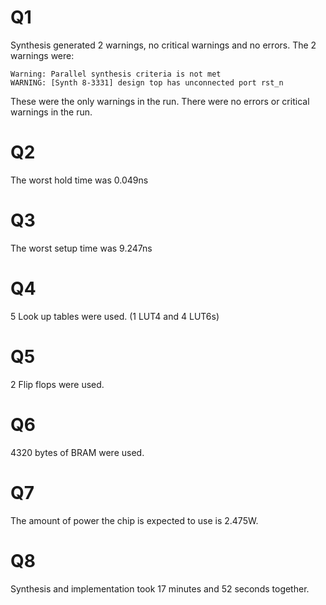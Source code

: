 # Q1
Synthesis generated 2 warnings, no critical warnings and no errors. The 2 warnings were:

    Warning: Parallel synthesis criteria is not met 
    WARNING: [Synth 8-3331] design top has unconnected port rst_n
    
These were the only warnings in the run. 
There were no errors or critical warnings in the run.
# Q2
The worst hold time was 0.049ns
# Q3
The worst setup time was 9.247ns
# Q4
5 Look up tables were used. (1 LUT4 and 4 LUT6s)
# Q5
2 Flip flops were used.
# Q6
4320 bytes of BRAM were used.
# Q7 
The amount of power the chip is expected to use is 2.475W.
# Q8
Synthesis and implementation took 17 minutes and 52 seconds together.